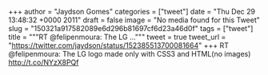 
+++
author = "Jaydson Gomes"
categories = ["tweet"]
date = "Thu Dec 29 13:48:32 +0000 2011"
draft = false
image = "No media found for this Tweet"
slug = "150321a917582089e6d296b81697cf6d23a46d0f"
tags = ["tweet"]
title = """RT @felipenmoura: The LG ..."""
tweet = true
tweet_url = "https://twitter.com/jaydson/status/152385513700081664"
+++
RT @felipenmoura: The LG logo made only with CSS3 and HTML(no images) http://t.co/NYzX8PQf
